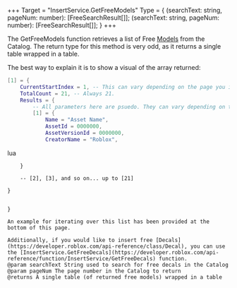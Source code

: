 +++
Target = "InsertService.GetFreeModels"
Type = { (searchText: string, pageNum: number): [FreeSearchResult[]]; (searchText: string, pageNum: number): [FreeSearchResult[]]; }
+++

The GetFreeModels function retrieves a list of Free [Models](https://developer.roblox.com/api-reference/class/Model) from the Catalog. The return type for this method is very odd, as it returns a single table wrapped in a table.The best way to explain it is to show a visual of the array returned:```lua[1] = {	CurrentStartIndex = 1, -- This can vary depending on the page you input.	TotalCount = 21, -- Always 21.	Results = {		-- All parameters here are psuedo. They can vary depending on the asset.		[1] = {				Name = "Asset Name",			AssetId = 0000000,			AssetVersionId = 0000000,			CreatorName = "Roblox",```lua		}		-- [2], [3], and so on... up to [21]	}```}An example for iterating over this list has been provided at the bottom of this page.Additionally, if you would like to insert free [Decals](https://developer.roblox.com/api-reference/class/Decal), you can use the [InsertService.GetFreeDecals](https://developer.roblox.com/api-reference/function/InsertService/GetFreeDecals) function.@param searchText String used to search for free decals in the Catalog@param pageNum The page number in the Catalog to return@returns A single table (of returned free models) wrapped in a table